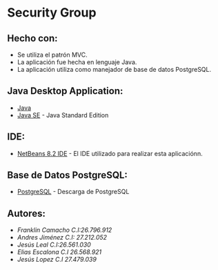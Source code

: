 # Security Group


## Hecho con:

* Se utiliza el patrón MVC.
* La aplicación fue hecha en lenguaje Java.
* La aplicación utiliza como manejador de base de datos PostgreSQL. 

## Java Desktop Application:

* [Java](https://www.java.com/es/download/)
* [Java SE](https://www.oracle.com/java/technologies/javase-downloads.html#javasejdk) - Java Standard Edition

## IDE:

* [NetBeans 8.2 IDE](https://netbeans.org/downloads/8.2/rc/) - El IDE utilizado para realizar esta aplicaciónn.

## Base de Datos PostgreSQL:

* [PostgreSQL](https://www.postgresql.org/download/) - Descarga de PostgreSQL

## Autores:

* *Franklin Camacho C.I:26.796.912*
* *Andres Jiménez C.I: 27.212.052*
* *Jesús Leal C.I:26.561.030*
* *Elias Escalona C.I 26.568.921*
* *Jesús Lopez C.I 27.479.039*
